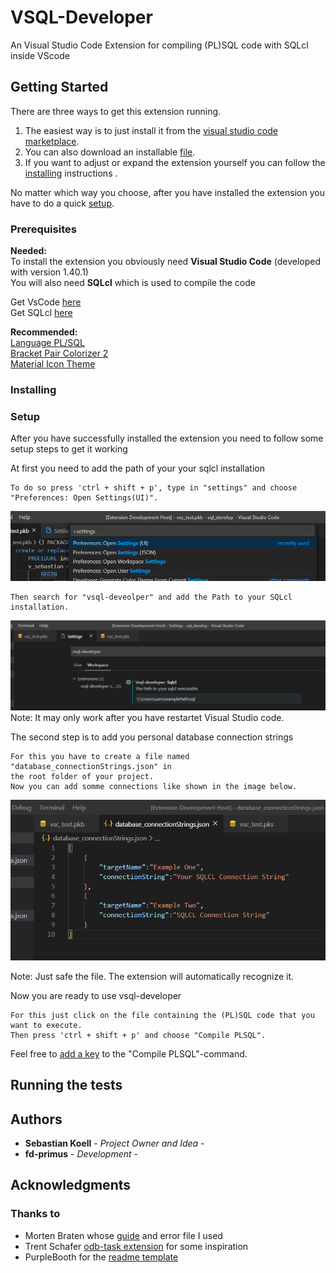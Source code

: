 # VSQL-Developer
An Visual Studio Code Extension for compiling (PL)SQL code with SQLcl inside VScode

## Getting Started
There are three ways to get this extension running.  
1. The easiest way is to just install it from the [visual studio code marketplace]().  
2. You can also download an installable [file]().  
3. If you want to adjust or expand the extension yourself you can follow the [installing](#Installing) instructions .

No matter which way you choose, after you have installed the extension you have to do a quick [setup](https://github.com/fd-primus/VSQL-Developer#Setup).

### Prerequisites

**Needed:**  
To install the extension you obviously need **Visual Studio Code** (developed with version 1.40.1)  
You will also need **SQLcl** which is used to compile the code

Get VsCode [here](https://code.visualstudio.com/)   
Get SQLcl [here](https://www.oracle.com/de/database/technologies/appdev/sqlcl.html)

**Recommended:**  
[Language PL/SQL](https://marketplace.visualstudio.com/items?itemName=xyz.plsql-language)  
[Bracket Pair Colorizer 2](https://marketplace.visualstudio.com/items?itemName=CoenraadS.bracket-pair-colorizer-2)  
[Material Icon Theme](https://marketplace.visualstudio.com/items?itemName=PKief.material-icon-theme)


### Installing



### Setup
After you have successfully installed the extension you need to follow some setup steps to get it working

At first you need to add the path of your your sqlcl installation

```
To do so press 'ctrl + shift + p', type in "settings" and choose "Preferences: Open Settings(UI)".
```
![](readme-images/settings.png)
```
Then search for "vsql-deveolper" and add the Path to your SQLcl installation.
```
![](readme-images/sqlclPath.png)
Note: It may only work after you have restartet Visual Studio code.


The second step is to add you personal database connection strings
```
For this you have to create a file named "database_connectionStrings.json" in  
the root folder of your project.
Now you can add somme connections like shown in the image below.
```
![](readme-images/databaseStrings.PNG)

Note: Just safe the file. The extension will automatically recognize it.

Now you are ready to use vsql-developer

```
For this just click on the file containing the (PL)SQL code that you want to execute.
Then press 'ctrl + shift + p' and choose "Compile PLSQL".
```
Feel free to [add a key](https://code.visualstudio.com/docs/getstarted/keybindings) to the "Compile PLSQL"-command.

## Running the tests



## Authors

* **Sebastian Koell** - *Project Owner and Idea* -
* **fd-primus** - *Development* - 



## Acknowledgments
### Thanks to
*  Morten Braten whose [guide](https://ora-00001.blogspot.com/2017/03/using-vs-code-for-plsql-development.html) and error file I used
*  Trent Schafer [odb-task extension](https://marketplace.visualstudio.com/items?itemName=tschf.odb-task) for some inspiration
*  PurpleBooth for the [readme template](https://gist.github.com/PurpleBooth/b24679402957c63ec426)
